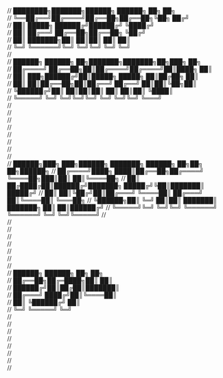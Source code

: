 
//  ████████╗███████╗██████╗ ██████╗ ██╗   ██╗                         
//  ╚══██╔══╝██╔════╝██╔══██╗██╔══██╗╚██╗ ██╔╝                         
//     ██║   █████╗  ██████╔╝██████╔╝ ╚████╔╝                          
//     ██║   ██╔══╝  ██╔══██╗██╔══██╗  ╚██╔╝                           
//     ██║   ███████╗██║  ██║██║  ██║   ██║                            
//     ╚═╝   ╚══════╝╚═╝  ╚═╝╚═╝  ╚═╝   ╚═╝                            
//                                                                     
//   ██████╗ ██████╗ ██╗███████╗███████╗██╗███╗   ██╗                  
//  ██╔════╝ ██╔══██╗██║██╔════╝██╔════╝██║████╗  ██║                  
//  ██║  ███╗██████╔╝██║█████╗  █████╗  ██║██╔██╗ ██║                  
//  ██║   ██║██╔══██╗██║██╔══╝  ██╔══╝  ██║██║╚██╗██║                  
//  ╚██████╔╝██║  ██║██║██║     ██║     ██║██║ ╚████║                  
//   ╚═════╝ ╚═╝  ╚═╝╚═╝╚═╝     ╚═╝     ╚═╝╚═╝  ╚═══╝                  
//                                                                     
//                                                                     
//                                                                     
//                                                                     
//                                                                     
//                                                                     
//                                                                     
//                                                                     
//   ██████╗███╗   ███╗██████╗ ███████╗    ██████╗  ██╗██╗  ██╗██████╗ 
//  ██╔════╝████╗ ████║██╔══██╗██╔════╝    ╚════██╗███║██║  ██║╚════██╗
//  ██║     ██╔████╔██║██████╔╝███████╗     █████╔╝╚██║███████║ █████╔╝
//  ██║     ██║╚██╔╝██║██╔═══╝ ╚════██║    ██╔═══╝  ██║╚════██║ ╚═══██╗
//  ╚██████╗██║ ╚═╝ ██║██║     ███████║    ███████╗ ██║     ██║██████╔╝
//   ╚═════╝╚═╝     ╚═╝╚═╝     ╚══════╝    ╚══════╝ ╚═╝     ╚═╝╚═════╝ 
//                                                                     
//                                                                     
//                                                                     
//                                                                     
//                                                                     
//                                                                     
//                                                                     
//                                                                     
//  ██████╗  ██████╗ ██╗  ██╗                                          
//  ██╔══██╗██╔═████╗██║  ██║                                          
//  ██████╔╝██║██╔██║███████║                                          
//  ██╔═══╝ ████╔╝██║╚════██║                                          
//  ██║     ╚██████╔╝     ██║                                          
//  ╚═╝      ╚═════╝      ╚═╝                                          
//                                                                     
//                                                                     
//                                                                     
//                                                                     
//                                                                     
//                                                                     
//                                                                     
//                                                                     
